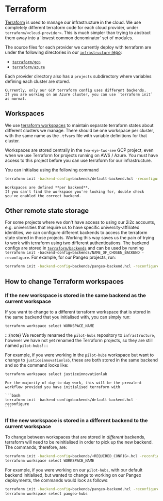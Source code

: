 # Terraform

[Terraform](https://www.terraform.io/) is used to manage our infrastructure in the cloud.
We use completely different terraform code for each cloud provider, under `terraform/<cloud-provider>`.
This is much simpler than trying to abstract them away into a 'lowest common denominator' set of modules.

The source files for each provider we currently deploy with terraform are under the following directories in our [`infrastructure` repo](https://github.com/2i2c-org/infrastructure):

- [`terraform/gcp`](https://github.com/2i2c-org/infrastructure/tree/HEAD/terraform/gcp)
- [`terraform/azure`](https://github.com/2i2c-org/infrastructure/tree/HEAD/terraform/azure)

Each provider directory also has a `projects` subdirectory where variables defining each cluster are stored.

```{note}
Currently, only our GCP terraform config uses different backends.
If you are working on an Azure cluster, you can use `terraform init` as normal.
```

## Workspaces

We use [terraform workspaces](https://www.terraform.io/docs/language/state/workspaces.html)
to maintain separate terraform states about different clusters we manage.
There should be one workspace per cluster, with the same name as the `.tfvars`
file with variable definitions for that cluster.

Workspaces are stored centrally in the `two-eye-two-see` GCP project, even
when we use Terraform for projects running on AWS / Azure. You must have
access to this project before you can use terraform for our infrastructure.

You can initialise using the following command

```bash
terraform init -backend-config=backends/default-backend.hcl -reconfigure
```

```{note}
Workspaces are defined **per backend**.
If you can't find the workspace you're looking for, double check you've enabled the correct backend.
```

## Other remote state storage

For some projects where we don't have access to using our 2i2c accounts, e.g. universities that require us to have specific university-affiliated identities, we can configure different backends to access the terraform state stored in those projects.
Working this way saves us the pain of trying to work with terraform using two different authentications.
The backend configs are stored in [`terraform/backends`](https://github.com/2i2c-org/infrastructure/tree/HEAD/terraform/backends) and can be used by running `terraform init -backend-config=backends/NAME_OF_CHOSEN_BACKEND -reconfigure`.
For example, for our Pangeo projects, run:

```bash
terraform init -backend-config=backends/pangeo-backend.hcl -reconfigure
```

## How to change Terraform workspaces

### If the new workspace is stored in the same backend as the current workspace

If you want to change to a different terraform workspace that is stored in the same backend that you initialised with, you can simply run:

```bash
terraform workspace select WORKSPACE_NAME
```


:::{note}
We recently renamed the `pilot-hubs` repository to `infrastructure`, however we have not yet renamed the Terraform projects, so they are still named `pilot-hubs`!
:::

For example, if you were working in the `pilot-hubs` workspace but want to change to `justiceinnovationlab`, these are both stored in the same backend and so the command looks like:

```bash
terraform workspace select justiceinnovationlab
```

````{note}
For the majority of day-to-day work, this will be the prevalent workflow provided you have initialised terraform with

```bash
terraform init -backend-config=backends/default-backend.hcl -reconfigure
```
````

### If the new workspace is stored in a different backend to the current workspace

To change between workspaces that are stored in _different_ backends, terraform will need to be reinitialised in order to pick up the new backend.
The commands, therefore, are:

```bash
terraform init -backend-config=backends/<REQUIRED_CONFIG>.hcl -reconfigure
terraform workspace select WORKSPACE_NAME
```

For example, if you were working on our `pilot-hubs`, with our default backend initialised, but wanted to change to working on our Pangeo deployments, the commands would look as follows:

```bash
terraform init -backend-config=backends/pangeo-backend.hcl -reconfigure
terraform workspace select pangeo-hubs
```
